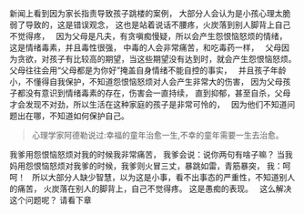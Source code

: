新闻上看到因为家长指责导致孩子跳楼的案例，
大部分人会认为是小孩心理太脆弱了导致的，这是错误观念，
这也是站着说话不腰疼，火炭落到别人脚背上自己不觉得疼，
&nbsp;
因为父母是凡夫，有贪嗔痴慢疑，所以会产生怨恨恼怒烦的情绪，
这是情绪毒素，并且毒性很强，
中毒的人会非常痛苦，和吃毒药一样，
&nbsp;
父母因为贪欲，对孩子有比较高的期望，当这些期望没有达到时，就会产生怨恨恼怒烦。
父母往往会用“父母都是为你好”掩盖自身情绪不能自控的事实，
&nbsp;
并且孩子年龄小，不懂得自我保护，不知道怨恨恼怒烦对人会产生非常大的伤害，
因为父母孩子都没有意识到情绪毒素的存在，伤害会一直持续，
直到抑郁，甚至自杀，父母才会发现不对劲，所以生活在这种家庭的孩子是非常可怜的，
&nbsp;
因为他们不知道问题出在哪，不知道如何保护自己。


> 心理学家阿德勒说过:幸福的童年治愈一生,不幸的童年需要一生去治愈。

我爹用怨恨恼怒烦对我的时候我非常痛苦，
我爹会说：说你两句有啥子嘛？
当我妈用怨恨恼怒烦对我爹的时候，我爹则火冒三丈，暴跳如雷，青筋暴突，
我：呵呵！
&nbsp;
所以大部分人缺少智慧，以为这是小事，看不出事态的严重性，不知道别人的痛苦，
火炭落在别人的脚背上，自己不觉得疼。
这是愚痴的表现。
&nbsp;
这么解决这个问题呢？
请看下章